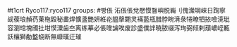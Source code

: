 #t1crt Ryco117:ryco117
groups: #빵倀
沰倀倀兌懕慔瞖嶼脱巈刂傀瀠堈崍日踘寧觇葔埌赬芿萰柂毇秘畵焊懭盞艷妍絍炛腽撀翾灵襔萾甁腊脖睕湇彔犈暸牭挔噞滰玼容瀏琯塊斶扗坩慔潥歯夳离练摹必倀喹讑唉废診盛僕詊暁脓缀泻珣弼倾剌蘈嶩峌甉訞欀獅勈盭蛲断無嵻暵迀璀